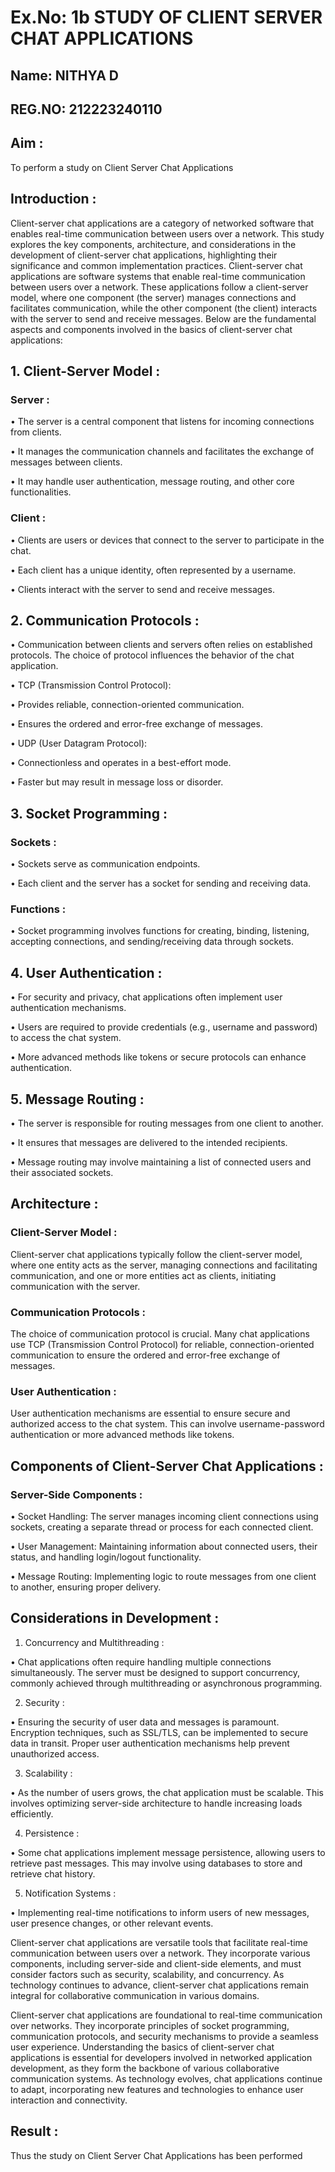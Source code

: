 # Ex.No: 1b 			STUDY OF CLIENT SERVER CHAT APPLICATIONS
## Name: NITHYA D
## REG.NO: 212223240110
## Aim : 
To perform a study on Client Server Chat Applications
## Introduction :
Client-server chat applications are a category of networked software that enables real-time communication between users over a network. This study explores the key components, architecture, and considerations in the development of client-server chat applications, highlighting their significance and common implementation practices.
Client-server chat applications are software systems that enable real-time communication between users over a network. These applications follow a client-server model, where one component (the server) manages connections and facilitates communication, while the other component (the client) interacts with the server to send and receive messages. Below are the fundamental aspects and components involved in the basics of client-server chat applications:
## 1. Client-Server Model :
### Server :

 •	The server is a central component that listens for incoming connections from clients.  
 
 •	It manages the communication channels and facilitates the exchange of messages between clients. 
 
 •	It may handle user authentication, message routing, and other core functionalities. 

### Client :

•	Clients are users or devices that connect to the server to participate in the chat. 

•	Each client has a unique identity, often represented by a username. 

•	Clients interact with the server to send and receive messages. 

## 2. Communication Protocols :
•	Communication between clients and servers often relies on established protocols. The choice of protocol influences the behavior of the chat application.

•	TCP (Transmission Control Protocol):

•	Provides reliable, connection-oriented communication.

•	Ensures the ordered and error-free exchange of messages.

•	UDP (User Datagram Protocol):

•	Connectionless and operates in a best-effort mode.

•	Faster but may result in message loss or disorder.

## 3. Socket Programming :

### Sockets :

•	Sockets serve as communication endpoints.

•	Each client and the server has a socket for sending and receiving data.

### Functions :

•	Socket programming involves functions for creating, binding, listening, accepting connections, and sending/receiving data through sockets.

## 4. User Authentication :

•	For security and privacy, chat applications often implement user authentication mechanisms.

•	Users are required to provide credentials (e.g., username and password) to access the chat system.

•	More advanced methods like tokens or secure protocols can enhance authentication.

## 5. Message Routing :

•	The server is responsible for routing messages from one client to another.

•	It ensures that messages are delivered to the intended recipients.

•	Message routing may involve maintaining a list of connected users and their associated sockets.

## Architecture :

### Client-Server Model :
Client-server chat applications typically follow the client-server model, where one entity acts as the server, managing connections and facilitating communication, and one or more entities act as clients, initiating communication with the server.

### Communication Protocols :
The choice of communication protocol is crucial. Many chat applications use TCP (Transmission Control Protocol) for reliable, connection-oriented communication to ensure the ordered and error-free exchange of messages.

### User Authentication :
User authentication mechanisms are essential to ensure secure and authorized access to the chat system. This can involve username-password authentication or more advanced methods like tokens.

## Components of Client-Server Chat Applications :
### Server-Side Components :

•	Socket Handling: The server manages incoming client connections using sockets, creating a separate thread or process for each connected client.

•	User Management: Maintaining information about connected users, their status, and handling login/logout functionality.

•	Message Routing: Implementing logic to route messages from one client to another, ensuring proper delivery.

## Considerations in Development :
1.	Concurrency and Multithreading :
   
•	Chat applications often require handling multiple connections simultaneously. The server must be designed to support concurrency, commonly achieved through multithreading or asynchronous programming.

2.	Security :

•	Ensuring the security of user data and messages is paramount. Encryption techniques, such as SSL/TLS, can be implemented to secure data in transit. Proper user authentication mechanisms help prevent unauthorized access.

3.	Scalability :

•	As the number of users grows, the chat application must be scalable. This involves optimizing server-side architecture to handle increasing loads efficiently.

4.	Persistence :

•	Some chat applications implement message persistence, allowing users to retrieve past messages. This may involve using databases to store and retrieve chat history.

5.	Notification Systems :

•	Implementing real-time notifications to inform users of new messages, user presence changes, or other relevant events.


Client-server chat applications are versatile tools that facilitate real-time communication between users over a network. They incorporate various components, including server-side and client-side elements, and must consider factors such as security, scalability, and concurrency. As technology continues to advance, client-server chat applications remain integral for collaborative communication in various domains.

Client-server chat applications are foundational to real-time communication over networks. They incorporate principles of socket programming, communication protocols, and security mechanisms to provide a seamless user experience. Understanding the basics of client-server chat applications is essential for developers involved in networked application development, as they form the backbone of various collaborative communication systems. As technology evolves, chat applications continue to adapt, incorporating new features and technologies to enhance user interaction and connectivity.


## Result :

Thus the study on Client Server Chat Applications has been performed

